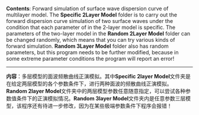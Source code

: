 **Contents**: Forward simulation of surface wave dispersion curve of multilayer model. The **Specific 2Layer Model** folder is to carry out the forward dispersion curve simulation of two surface waves under the condition that each parameter of in the 2-layer model is specific. The parameters of the two-layer model in the **Random 2Layer Model** folder can be changed randomly, which means that you can try various kinds of forward simulation. **Random 3Layer Model** folder also has random parameters, but this program needs to be further modified, because in some extreme parameter conditions the program will report an error!

---

**内容**：多层模型的面波频散曲线正演模拟。其中**Specific 2layer Model**文件夹是在给定两层模型的各个参数条件下，进行两种面波的频散曲线正演模拟。**Random 2layer Model**文件夹中的两层模型参数任意随意指定，可以尝试各种参数值条件下的正演模拟情况。**Random 3layer Model**文件夹内是任意参数三层模型，该程序还有待进一步修改，因为在某些极端参数条件下程序会报错！
